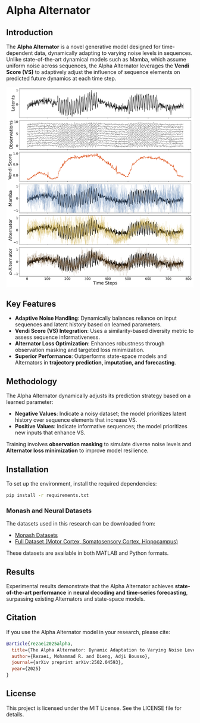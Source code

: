 # Alpha Alternator

## Introduction
The **Alpha Alternator** is a novel generative model designed for time-dependent data, dynamically adapting to varying noise levels in sequences. Unlike state-of-the-art dynamical models such as Mamba, which assume uniform noise across sequences, the Alpha Alternator leverages the **Vendi Score (VS)** to adaptively adjust the influence of sequence elements on predicted future dynamics at each time step.

![Alpha Alternator Noise Robustness](./assets/figure_1.png)

## Key Features
- **Adaptive Noise Handling**: Dynamically balances reliance on input sequences and latent history based on learned parameters.
- **Vendi Score (VS) Integration**: Uses a similarity-based diversity metric to assess sequence informativeness.
- **Alternator Loss Optimization**: Enhances robustness through observation masking and targeted loss minimization.
- **Superior Performance**: Outperforms state-space models and Alternators in **trajectory prediction, imputation, and forecasting**.

## Methodology
The Alpha Alternator dynamically adjusts its prediction strategy based on a learned parameter:
- **Negative Values**: Indicate a noisy dataset; the model prioritizes latent history over sequence elements that increase VS.
- **Positive Values**: Indicate informative sequences; the model prioritizes new inputs that enhance VS.

Training involves **observation masking** to simulate diverse noise levels and **Alternator loss minimization** to improve model resilience.

## Installation
To set up the environment, install the required dependencies:
```bash
pip install -r requirements.txt
```

### Monash and Neural Datasets
The datasets used in this research can be downloaded from:
- [Monash Datasets](https://github.com/wzhwzhwzh0921/S-D-Mamba/releases/download/datasets/S-Mamba_datasets.zip)
- [Full Dataset (Motor Cortex, Somatosensory Cortex, Hippocampus)](https://www.dropbox.com/sh/n4924ipcfjqc0t6/AACPWjxDKPEzQiXKUUFriFkJa?dl=0)

These datasets are available in both MATLAB and Python formats.

## Results
Experimental results demonstrate that the Alpha Alternator achieves **state-of-the-art performance** in **neural decoding and time-series forecasting**, surpassing existing Alternators and state-space models.

## Citation
If you use the Alpha Alternator model in your research, please cite:
```bibtex
@article{rezaei2025alpha,
  title={The Alpha Alternator: Dynamic Adaptation to Varying Noise Levels in Sequences Using the Vendi Score for Improved Robustness and Performance},
  author={Rezaei, Mohammad R. and Dieng, Adji Bousso},
  journal={arXiv preprint arXiv:2502.04593},
  year={2025}
}
```

## License
This project is licensed under the MIT License. See the LICENSE file for details.

